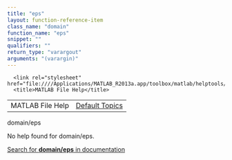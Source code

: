 ```yaml
---
title: "eps"
layout: function-reference-item
class_name: "domain"
function_name: "eps"
snippet: ""
qualifiers: ""
return_type: "varargout"
arguments: "(varargin)"
---
```


<html>
   <head>
      <meta http-equiv="Content-Type" content="text/html; charset=utf-8">
   
      <link rel="stylesheet" href="file:////Applications/MATLAB_R2013a.app/toolbox/matlab/helptools/private/helpwin.css">
      <title>MATLAB File Help</title>
   </head>
   <body>
      <!--Single-page help-->
      <table border="0" cellspacing="0" width="100%">
         <tr class="subheader">
            <td class="headertitle">MATLAB File Help</td>
            <td class="subheader-right"><a href="matlab:helpwin">Default Topics</a></td>
         </tr>
      </table>
      <div class="title">domain/eps</div>
      <!--No help found-->
      <p>No help found for <span class="helptopic">domain/eps</span>.
      </p>
      <p><a href="matlab:docsearch('domain/eps')">
            Search for <b>domain/eps</b> in documentation
            </a></p>
   </body>
</html>
